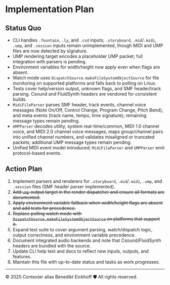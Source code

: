 # Implementation Plan

## Status Quo

- CLI handles `.fountain`, `.ly`, and `.csd` inputs; `.storyboard`, `.mid`/`.midi`, `.ump`, and `.session` inputs remain unimplemented, though MIDI and UMP files are now detected by signature.
- UMP rendering target encodes a placeholder UMP packet; full integration with parsers is pending.
- Environment variables for width/height now apply even when flags are absent.
- Watch mode uses `DispatchSource.makeFileSystemObjectSource` for file monitoring on supported platforms and falls back to polling on Linux.
- Tests cover help/version output, unknown flags, and SMF header/track parsing. Csound and FluidSynth headers are vendored for consistent builds.
- `MidiFileParser` parses SMF header, track events, channel voice messages (Note On/Off, Control Change, Program Change, Pitch Bend), and meta events (track name, tempo, time signature); remaining message types remain pending.
- `UMPParser` decodes utility, system real-time/common, MIDI 1.0 channel voice, and MIDI 2.0 channel voice messages, maps group/channel pairs into unified channel numbers, and validates misaligned or truncated packets; additional UMP message types remain pending.
- Unified MIDI event model introduced; `MidiFileParser` and `UMPParser` emit protocol-based events.

## Action Plan

1. Implement parsers and renderers for `.storyboard`, `.mid`/`.midi`, `.ump`, and `.session` files (SMF header parser implemented).
2. ~~Add `ump` output target in the render dispatcher and ensure all formats are documented.~~
3. ~~Apply environment variable fallback when width/height flags are absent and add tests for precedence.~~
4. ~~Replace polling watch mode with `DispatchSource.makeFileSystemObjectSource` on platforms that support it.~~
5. Expand test suite to cover argument parsing, watch/dispatch logic, output correctness, and environment variable precedence.
6. Document integrated audio backends and note that Csound/FluidSynth headers are bundled with the source.
7. Update CLI help text and docs to reflect new inputs, outputs, and features.
8. Maintain this file with up-to-date status and tasks as work progresses.

---

© 2025 Contexter alias Benedikt Eickhoff 🛡️ All rights reserved.
